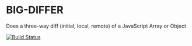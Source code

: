 # BIG-DIFFER

Does a three-way diff (initial, local, remote) of a JavaScript Array or Object

[![Build Status](https://travis-ci.org/intel-hpdd/big-differ.svg?branch=master)](https://travis-ci.org/intel-hpdd/big-differ)
